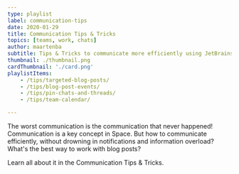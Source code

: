 ```yaml
---
type: playlist
label: communication-tips
date: 2020-01-29
title: Communication Tips & Tricks
topics: [teams, work, chats]
author: maartenba
subtitle: Tips & Tricks to communicate more efficiently using JetBrains Space
thumbnail: ./thumbnail.png
cardThumbnail: './card.png'
playlistItems:
    - /tips/targeted-blog-posts/
    - /tips/blog-post-events/
    - /tips/pin-chats-and-threads/
    - /tips/team-calendar/

---
```



The worst communication is the communication that never happened! Communication is a key concept in Space. But how to communicate efficiently, without drowning in notifications and information overload? What's the best way to work with blog posts?

Learn all about it in the Communication Tips & Tricks.
